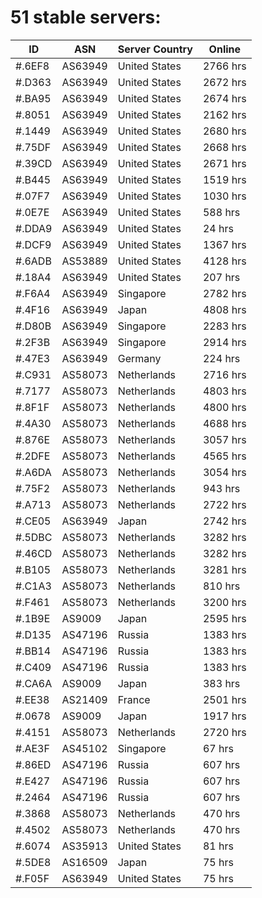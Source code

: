 # 51 stable servers:

| ID | ASN | Server Country | Online |
| ------ | ------ | ------ | ------ |
| #.6EF8 | AS63949 | United States | 2766 hrs |
| #.D363 | AS63949 | United States | 2672 hrs |
| #.BA95 | AS63949 | United States | 2674 hrs |
| #.8051 | AS63949 | United States | 2162 hrs |
| #.1449 | AS63949 | United States | 2680 hrs |
| #.75DF | AS63949 | United States | 2668 hrs |
| #.39CD | AS63949 | United States | 2671 hrs |
| #.B445 | AS63949 | United States | 1519 hrs |
| #.07F7 | AS63949 | United States | 1030 hrs |
| #.0E7E | AS63949 | United States | 588 hrs |
| #.DDA9 | AS63949 | United States | 24 hrs |
| #.DCF9 | AS63949 | United States | 1367 hrs |
| #.6ADB | AS53889 | United States | 4128 hrs |
| #.18A4 | AS63949 | United States | 207 hrs |
| #.F6A4 | AS63949 | Singapore | 2782 hrs |
| #.4F16 | AS63949 | Japan | 4808 hrs |
| #.D80B | AS63949 | Singapore | 2283 hrs |
| #.2F3B | AS63949 | Singapore | 2914 hrs |
| #.47E3 | AS63949 | Germany | 224 hrs |
| #.C931 | AS58073 | Netherlands | 2716 hrs |
| #.7177 | AS58073 | Netherlands | 4803 hrs |
| #.8F1F | AS58073 | Netherlands | 4800 hrs |
| #.4A30 | AS58073 | Netherlands | 4688 hrs |
| #.876E | AS58073 | Netherlands | 3057 hrs |
| #.2DFE | AS58073 | Netherlands | 4565 hrs |
| #.A6DA | AS58073 | Netherlands | 3054 hrs |
| #.75F2 | AS58073 | Netherlands | 943 hrs |
| #.A713 | AS58073 | Netherlands | 2722 hrs |
| #.CE05 | AS63949 | Japan | 2742 hrs |
| #.5DBC | AS58073 | Netherlands | 3282 hrs |
| #.46CD | AS58073 | Netherlands | 3282 hrs |
| #.B105 | AS58073 | Netherlands | 3281 hrs |
| #.C1A3 | AS58073 | Netherlands | 810 hrs |
| #.F461 | AS58073 | Netherlands | 3200 hrs |
| #.1B9E | AS9009 | Japan | 2595 hrs |
| #.D135 | AS47196 | Russia | 1383 hrs |
| #.BB14 | AS47196 | Russia | 1383 hrs |
| #.C409 | AS47196 | Russia | 1383 hrs |
| #.CA6A | AS9009 | Japan | 383 hrs |
| #.EE38 | AS21409 | France | 2501 hrs |
| #.0678 | AS9009 | Japan | 1917 hrs |
| #.4151 | AS58073 | Netherlands | 2720 hrs |
| #.AE3F | AS45102 | Singapore | 67 hrs |
| #.86ED | AS47196 | Russia | 607 hrs |
| #.E427 | AS47196 | Russia | 607 hrs |
| #.2464 | AS47196 | Russia | 607 hrs |
| #.3868 | AS58073 | Netherlands | 470 hrs |
| #.4502 | AS58073 | Netherlands | 470 hrs |
| #.6074 | AS35913 | United States | 81 hrs |
| #.5DE8 | AS16509 | Japan | 75 hrs |
| #.F05F | AS63949 | United States | 75 hrs |

